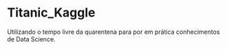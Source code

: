 # Titanic_Kaggle
Utilizando o tempo livre da quarentena para por em prática conhecimentos de Data Science.
